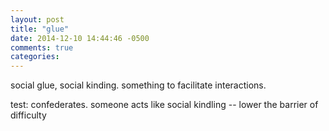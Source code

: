 ```yaml
---
layout: post
title: "glue"
date: 2014-12-10 14:44:46 -0500
comments: true
categories: 
---
```


social glue, social kinding. something to facilitate interactions.

test: confederates. someone acts like social kindling -- lower the barrier of difficulty

